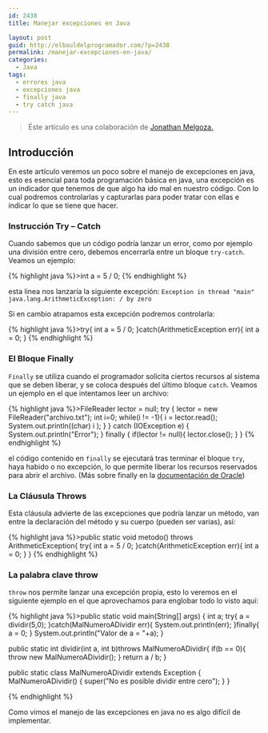 ```yaml
---
id: 2438
title: Manejar excepciones en Java

layout: post
guid: http://elbauldelprogramador.com/?p=2438
permalink: /manejar-excepciones-en-java/
categories:
  - Java
tags:
  - errores java
  - excepciones java
  - finally java
  - try catch java
---
```

> Éste artículo es una colaboración de [Jonathan Melgoza.][1] 

## Introducción

En este artículo veremos un poco sobre el manejo de excepciones en java, esto es esencial para toda programación básica en java, una excepción es un indicador que tenemos de que algo ha ido mal en nuestro código. Con lo cual podremos controlarlas y capturarlas para poder tratar con ellas e indicar lo que se tiene que hacer.

<!--more-->

### Instrucción Try &#8211; Catch

Cuando sabemos que un código podría lanzar un error, como por ejemplo una división entre cero, debemos encerrarla entre un bloque `try-catch`. Veamos un ejemplo:

{% highlight java %}>int a = 5 / 0;
{% endhighlight %}

esta linea nos lanzaría la siguiente excepción: `Exception in thread "main" java.lang.ArithmeticException: / by zero`

Si en cambio atrapamos esta excepción podremos controlarla:

{% highlight java %}>try{
    int a = 5 / 0;
}catch(ArithmeticException err){
    int a = 0;
}
{% endhighlight %}

### El Bloque Finally

`Finally` se utiliza cuando el programador solicita ciertos recursos al sistema que se deben liberar, y se coloca después del último bloque `catch`. Veamos un ejemplo en el que intentamos leer un archivo:

{% highlight java %}>FileReader lector = null;
try {
    lector = new FileReader("archivo.txt");
    int i=0;
    while(i != -1){
        i = lector.read();
        System.out.println((char) i );
    }
} catch (IOException e) {
    System.out.println("Error");
} finally {
    if(lector != null){
            lector.close();
    }
}
{% endhighlight %}

el código contenido en `finally` se ejecutará tras terminar el bloque `try`, haya habido o no excepción, lo que permite liberar los recursos reservados para abrir el archivo. (Más sobre finally en la [documentación de Oracle][2])

### La Cláusula Throws

Esta cláusula advierte de las excepciones que podría lanzar un método, van entre la declaración del método y su cuerpo (pueden ser varias), así:

{% highlight java %}>public static void metodo() throws ArithmeticException{
    try{
        int a = 5 / 0;
    }catch(ArithmeticException err){
        int a = 0;
    }
}
{% endhighlight %}

### La palabra clave throw

`throw` nos permite lanzar una excepción propia, esto lo veremos en el siguiente ejemplo en el que aprovechamos para englobar todo lo visto aquí:

{% highlight java %}>public static void main(String[] args) {
    int a;
    try{
        a = dividir(5,0);
    }catch(MalNumeroADividir err){
        System.out.println(err);
    }finally{
        a = 0;
    }
    System.out.println("Valor de a = "+a);
}

public static int dividir(int a, int b)throws MalNumeroADividir{
    if(b == 0){
        throw new MalNumeroADividir();
    }
    return a / b;
}

public static class MalNumeroADividir extends Exception {
    MalNumeroADividir() {
       super("No es posible dividir entre cero");
   }
}

{% endhighlight %}

Como vimos el manejo de las excepciones en java no es algo difícil de implementar.



 [1]: http://jonathanmelgoza.com/blog/ "Blog del colaborador"
 [2]: http://docs.oracle.com/javase/tutorial/essential/exceptions/finally.html "Finally Oracle"